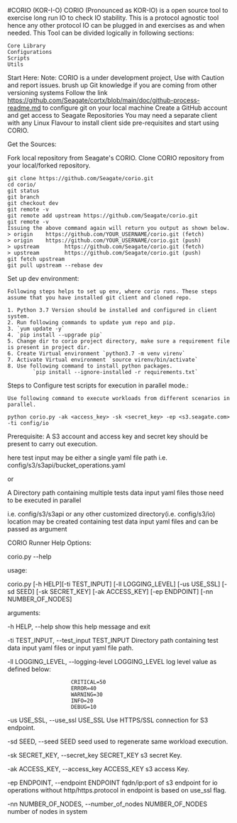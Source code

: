#CORIO (KOR-I-O)
CORIO (Pronounced as KOR-IO) is a open source tool to exercise long run IO to check IO stability. This is a protocol agnostic tool hence any other protocol IO can be plugged in and exercises as and when needed.
This Tool can be divided logically in following sections:

    Core Library
    Configurations
    Scripts
    Utils
Start Here:
Note: CORIO is a under development project, Use with Caution and report issues.
brush up Git knowledge if you are coming from other versioning systems
Follow the link <https://github.com/Seagate/cortx/blob/main/doc/github-process-readme.md> to configure git on your local machine
Create a GitHub account and get access to Seagate Repositories
You may need a separate client with any Linux Flavour to install client side pre-requisites and start using CORIO.

Get the Sources:

Fork local repository from Seagate's CORIO. Clone CORIO repository from your local/forked repository.

    git clone https://github.com/Seagate/corio.git
    cd corio/
    git status
    git branch
    git checkout dev
    git remote -v
    git remote add upstream https://github.com/Seagate/corio.git
    git remote -v
    Issuing the above command again will return you output as shown below.
    > origin    https://github.com/YOUR_USERNAME/corio.git (fetch)
    > origin    https://github.com/YOUR_USERNAME/corio.git (push)
    > upstream        https://github.com/Seagate/corio.git (fetch)
    > upstream        https://github.com/Seagate/corio.git (push)
    git fetch upstream
    git pull upstream --rebase dev

Set up dev environment:

    Following steps helps to set up env, where corio runs. These steps assume that you have installed git client and cloned repo.

    1. Python 3.7 Version should be installed and configured in client system.
    2. Run following commands to update yum repo and pip.
    3. `yum update -y`
    4. `pip install --upgrade pip`
    5. Change dir to corio project directory, make sure a requirement file is present in project dir.
    6. Create Virtual environment `python3.7 -m venv virenv`
    7. Activate Virtual environment `source virenv/bin/activate`
    8. Use following command to install python packages.
            `pip install --ignore-installed -r requirements.txt`

Steps to Configure test scripts for execution in parallel mode.:

    Use following command to execute workloads from different scenarios in parallel.

    python corio.py -ak <access_key> -sk <secret_key> -ep <s3.seagate.com> -ti config/io

Prerequisite: A S3 account and access key and secret key should be present to carry out execution.

here test input may be either a single yaml file path i.e. config/s3/s3api/bucket_operations.yaml

or

A Directory path containing multiple tests data input yaml files those need to be executed in parallel

i.e. config/s3/s3api or any other customized directory(i.e. config/s3/io) location may be created containing test data input yaml files and can be passed as argument

CORIO Runner Help Options:

corio.py --help

usage:

corio.py [-h HELP][-ti TEST_INPUT] [-ll LOGGING_LEVEL] [-us USE_SSL] [-sd SEED]
[-sk SECRET_KEY] [-ak ACCESS_KEY] [-ep ENDPOINT] [-nn NUMBER_OF_NODES]

arguments:

  -h HELP, --help       show this help message and exit

  -ti TEST_INPUT, --test_input TEST_INPUT
                        Directory path containing test data input yaml files
                        or input yaml file path.

  -ll LOGGING_LEVEL, --logging-level LOGGING_LEVEL
                        log level value as defined below:

                        CRITICAL=50 
                        ERROR=40
                        WARNING=30 
                        INFO=20 
                        DEBUG=10

  -us USE_SSL, --use_ssl USE_SSL
                        Use HTTPS/SSL connection for S3 endpoint.

  -sd SEED, --seed SEED
                        seed used to regenerate same workload  execution.

  -sk SECRET_KEY, --secret_key SECRET_KEY
                        s3 secret Key.

  -ak ACCESS_KEY, --access_key ACCESS_KEY
                        s3 access Key.

  -ep ENDPOINT, --endpoint ENDPOINT
                        fqdn/ip:port of s3 endpoint for io operations without
                        http/https.protocol in endpoint is based on use_ssl
                        flag.

  -nn NUMBER_OF_NODES, --number_of_nodes NUMBER_OF_NODES
                        number of nodes in system
